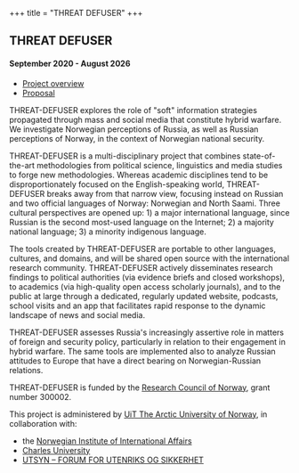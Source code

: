 +++
title = "THREAT DEFUSER"
+++

## THREAT DEFUSER

#### September 2020 - August 2026

- [Project overview](overview.pdf)
- [Proposal](proposal.pdf)

THREAT-DEFUSER explores the role of "soft" information strategies propagated
through mass and social media that constitute hybrid warfare. We investigate
Norwegian perceptions of Russia, as well as Russian perceptions of Norway, in
the context of Norwegian national security.

THREAT-DEFUSER is a
multi-disciplinary project that combines state-of-the-art methodologies from
political science, linguistics and media studies to forge new methodologies.
Whereas academic disciplines tend to be disproportionately focused on the
English-speaking world, THREAT-DEFUSER breaks away from that narrow view,
focusing instead on Russian and two official languages of Norway: Norwegian and
North Saami. Three cultural perspectives are opened up: 1) a major
international language, since Russian is the second most-used language on the
Internet; 2) a majority national language; 3) a minority indigenous language.

The tools created by THREAT-DEFUSER are portable to other languages, cultures,
and domains, and will be shared open source with the international research
community. THREAT-DEFUSER actively disseminates research findings to political
authorities (via evidence briefs and closed workshops), to academics (via
high-quality open access scholarly journals), and to the public at large
through a dedicated, regularly updated website, podcasts, school visits and an
app that facilitates rapid response to the dynamic landscape of news and social
media.

THREAT-DEFUSER assesses Russia's increasingly assertive role in matters
of foreign and security policy, particularly in relation to their engagement in
hybrid warfare. The same tools are implemented also to analyze Russian
attitudes to Europe that have a direct bearing on Norwegian-Russian relations.

THREAT-DEFUSER is funded by the
[Research Council of Norway](https://www.forskningsradet.no/), grant number 300002.

This project is administered by [UiT The Arctic University of Norway](https://uit.no/startsida), 
in collaboration with:
- the [Norwegian Institute of International Affairs](https://www.nupi.no/en)
- [Charles University](https://cuni.cz/UK-1.html)
- [UTSYN – FORUM FOR UTENRIKS OG SIKKERHET](https://www.prosjektutsyn.no/)